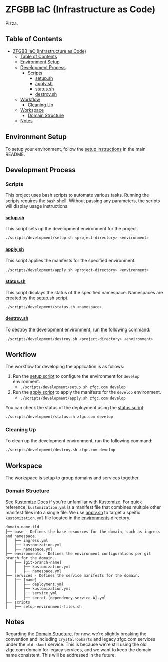 # ZFGBB IaC (Infrastructure as Code)

Pizza.

## Table of Contents

- [ZFGBB IaC (Infrastructure as Code)](#zfgbb-iac-infrastructure-as-code)
  - [Table of Contents](#table-of-contents)
  - [Environment Setup](#environment-setup)
  - [Development Process](#development-process)
    - [Scripts](#scripts)
      - [setup.sh](#setupsh)
      - [apply.sh](#applysh)
      - [status.sh](#statussh)
      - [destroy.sh](#destroysh)
  - [Workflow](#workflow)
    - [Cleaning Up](#cleaning-up)
  - [Workspace](#workspace)
    - [Domain Structure](#domain-structure)
  - [Notes](#notes)

## Environment Setup

To setup your environment, follow the [setup instructions](../README.md#setup) in the main README.

## Development Process

### Scripts

This project uses bash scripts to automate various tasks. Running the scripts requires the `bash` shell. Without passing any parameters, the scripts will display usage instructions.

#### [setup.sh](./scripts/development/setup.sh)

This script sets up the development environment for the project.

```bash
./scripts/development/setup.sh <project-directory> <environment>
```

#### [apply.sh](./scripts/development/apply.sh)

This script applies the manifests for the specified environment.

```bash
./scripts/development/apply.sh <project-directory> <environment>
```

#### [status.sh](./scripts/development/status.sh)

This script displays the status of the specified namespace. Namespaces are created by the [setup.sh](./scripts/development/setup.sh) script.

```bash
./scripts/development/status.sh <namespace>
```

#### [destroy.sh](./scripts/development/destroy.sh)

To destroy the development environment, run the following command:

```bash
./scripts/development/destroy.sh <project-directory> <environment>
```

## Workflow

The workflow for developing the application is as follows:

1. Run the [setup script](#setupsh) to configure the environment for `develop` environment.
   - `./scripts/development/setup.sh zfgc.com develop`
2. Run the [apply script](#applysh) to apply the manifests for the `develop` environment.
   - `./scripts/development/apply.sh zfgc.com develop`
  
You can check the status of the deployment using the [status script](#statussh):

```bash
./scripts/development/status.sh zfgc.com develop
```

### Cleaning Up

To clean up the development environment, run the following command:

```bash
./scripts/development/destroy.sh zfgc.com develop
```

## Workspace

The workspace is setup to group domains and services together.

### Domain Structure

See [Kustomize Docs](https://kubernetes.io/docs/tasks/manage-kubernetes-objects/kustomization/) if you're unfamiliar with Kustomize. For quick reference, `kustomization.yml` is a manifest file that combines multiple other manifest files into a single file. We use [apply.sh](#applysh) to target a speific `kustomization.yml` file located in the [environments](./environments/) directory.

```text
domain-name.tld
├── base - Defines the base resources for the domain, such as ingress and namespace.
│   ├── ingress.yml
│   ├── kustomization.yml
│   ├── namespace.yml
├── environments - Defines the environment configurations per git branch for the domain.
│   ├── [git-branch-name]
│   │   ├── kustomization.yml
│   │   ├── namespace.yml
├── services - Defines the service manifests for the domain.
│   ├── [name]
│   │   ├── deployment.yml
│   │   ├── kustomization.yml
│   │   ├── service.yml
│   │   ├── secret-[dependency-service-A].yml
├── scripts
│   ├── setup-environment-files.sh
```

## Notes

Regarding the [Domain Structure](#domain-structure), for now, we're slightly breaking the convention and including `crystalrookarts` and legacy zfgc.com services under the `old-skool` service. This is because we're still using the old zfgc.com domain for legacy services, and we want to keep the domain name consistent. This will be addressed in the future.
